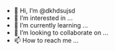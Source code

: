 - 👋 Hi, I’m @dkhdsujsd
- 👀 I’m interested in ...
- 🌱 I’m currently learning ...
- 💞️ I’m looking to collaborate on ...
- 📫 How to reach me ...

<!---
dkhdsujsd/dkhdsujsd is a ✨ special ✨ repository because its `README.md` (this file) appears on your GitHub profile.
You can click the Preview link to take a look at your changes.
--->
